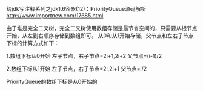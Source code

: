 给jdk写注释系列之jdk1.6容器(12)：PriorityQueue源码解析
http://www.importnew.com/17685.html


由于堆是完全二叉树，完全二叉树使用数组存储是最节省空间的，只需要从根节点开始，从左到右顺序存储到数组即可。
从0和从1开始存储，父节点和左右子节点下标的计算方式如下：

1.数组下标从0开始
左子节点，右子节点=2i+1,2i+2
父节点=(i-1)/2

2.数组下标从1开始
左子节点，右子节点=2i,2i+1
父节点=i/2

PriorityQueue的数组下标是从0开始的
